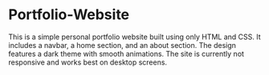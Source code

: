 # Portfolio-Website
This is a simple personal portfolio website built using only HTML and CSS. It includes a navbar, a home section, and an about section. The design features a dark theme with smooth animations. The site is currently not responsive and works best on desktop screens.
